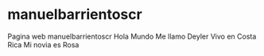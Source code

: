 # manuelbarrientoscr
Pagina web manuelbarrientoscr
Hola Mundo
Me llamo Deyler
Vivo en Costa Rica
Mi novia es Rosa
